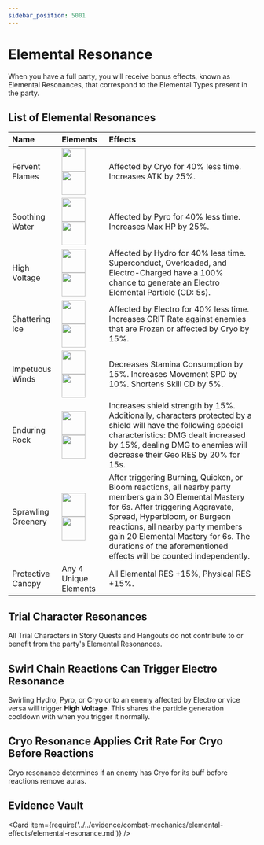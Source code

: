 ```yaml
---
sidebar_position: 5001
---
```


# Elemental Resonance

When you have a full party, you will receive bonus effects, known as Elemental Resonances, that correspond to the Elemental Types present in the party.  

## List of Elemental Resonances

| Name | Elements | Effects |
| :--- | :--- | :--- |
| Fervent Flames | <img src="/assets/elements/pyro.png" width="48"/><img src="/assets/elements/pyro.png" width="48"/> | Affected by Cryo for 40% less time. Increases ATK by 25%. |
| Soothing Water | <img src="/assets/elements/hydro.png" width="48"/><img src="/assets/elements/hydro.png" width="48"/> | Affected by Pyro for 40% less time. Increases Max HP by 25%. |
| High Voltage | <img src="/assets/elements/electro.png" width="48"/><img src="/assets/elements/electro.png" width="48"/> | Affected by Hydro for 40% less time. Superconduct, Overloaded, and Electro-Charged have a 100% chance to generate an Electro Elemental Particle (CD: 5s). |
| Shattering Ice | <img src="/assets/elements/cryo.png" width="48"/><img src="/assets/elements/cryo.png" width="48"/> | Affected by Electro for 40% less time. Increases CRIT Rate against enemies that are Frozen or affected by Cryo by 15%. |
| Impetuous Winds | <img src="/assets/elements/anemo.png" width="48"/><img src="/assets/elements/anemo.png" width="48"/> | Decreases Stamina Consumption by 15%. Increases Movement SPD by 10%. Shortens Skill CD by 5%. |
| Enduring Rock | <img src="/assets/elements/geo.png" width="48"/><img src="/assets/elements/geo.png" width="48"/> | Increases shield strength by 15%. Additionally, characters protected by a shield will have the following special characteristics: DMG dealt increased by 15%, dealing DMG to enemies will decrease their Geo RES by 20% for 15s. |
| Sprawling Greenery | <img src="/assets/elements/dendro.png" width="48"/><img src="/assets/elements/dendro.png" width="48"/> | After triggering Burning, Quicken, or Bloom reactions, all nearby party members gain 30 Elemental Mastery for 6s. After triggering Aggravate, Spread, Hyperbloom, or Burgeon reactions, all nearby party members gain 20 Elemental Mastery for 6s. The durations of the aforementioned effects will be counted independently. |
| Protective Canopy | Any 4 Unique Elements | All Elemental RES +15%, Physical RES +15%. |

## Trial Character Resonances

All Trial Characters in Story Quests and Hangouts do not contribute to or benefit from the party's Elemental Resonances.

## Swirl Chain Reactions Can Trigger Electro Resonance  

Swirling Hydro, Pyro, or Cryo onto an enemy affected by Electro or vice versa will trigger **High Voltage**. This shares the particle generation cooldown with when you trigger it normally.  

## Cryo Resonance Applies Crit Rate For Cryo Before Reactions

Cryo resonance determines if an enemy has Cryo for its buff before reactions remove auras.

## Evidence Vault

<Card item={require('../../evidence/combat-mechanics/elemental-effects/elemental-resonance.md')} />
